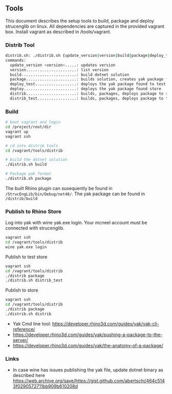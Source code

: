 ## Tools

This document describes the setup tools to build, package and deploy strucenglib
on linux. All dependencies are captured in the provided vagrant box. Install vagrant as described in /tools/vagrant.

### Distrib Tool
```sh
distrib.sh: ./distrib.sh {update_version|version|build|package|deploy_test|deploy|distrib|distrib_test}
commands: 
  update_version <version>.....: updates version
  version......................: list version
  build........................: build dotnet solution
  package......................: builds solution, creates yak package format
  deploy_test..................: deploys the yak package found to test store
  deploy.......................: deploys the yak package found store
  distrib......................: builds, packages, deploys package to store
  distrib_test.................: builds, packages, deploys package to test store
```

### Build
```sh
# boot vagrant and login
cd /project/root/dir
vagrant up
vagrant ssh

# cd into distrib tools
cd /vagrant/tools/distrib

# build the dotnet solution
./distrib.sh build

# Package yak format
./distrib.sh package
```
The built Rhino plugin can susequently be found in `/StrucEngLib/bin/Debug/net48/`.
The yak package can be found in `/distrib/build`

### Publish to Rhino Store
Log into yak with wine yak.exe login. Your mcneel account must be connected with
strucenglib.

```sh
vagrant ssh
cd /vagrant/tools/distrib
wine yak.exe login
```

Publish to test store
```sh
vagrant ssh
cd /vagrant/tools/distrib
./distrib package
./distrib.sh distrib_test
```

Publish to store
```sh
vagrant ssh
cd /vagrant/tools/distrib
./distrib package
./distrib.sh distrib
```

- Yak Cmd line tool: https://developer.rhino3d.com/guides/yak/yak-cli-reference/
- https://developer.rhino3d.com/guides/yak/pushing-a-package-to-the-server/
- https://developer.rhino3d.com/guides/yak/the-anatomy-of-a-package/

### Links
- In case wine has issues publishing the yak file, update dotnet binary as described here
https://web.archive.org/save/https://gist.github.com/abertschi/464c5143f0290572711bb909b610208d
